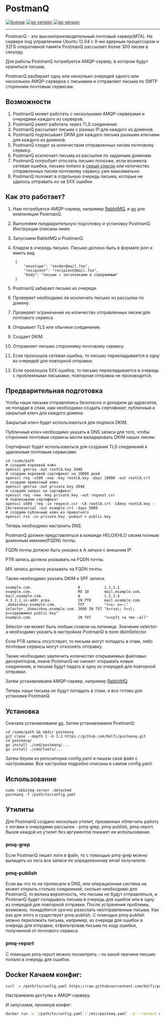 # PostmanQ

[![license](https://img.shields.io/github/license/halfi/postmanq?style=flat-square)](https://github.com/Halfi/postmanq/blob/main/LICENSE)
[![go version](https://img.shields.io/github/go-mod/go-version/Halfi/postmanq?style=flat-square)](https://github.com/Halfi/postmanq/)
[![go version](https://goreportcard.com/badge/github.com/Halfi/postmanq?style=flat-square)](https://goreportcard.com/report/github.com/Halfi/postmanq)

---

PostmanQ - это высокопроизводительный почтовый сервер(MTA). 
На сервере под управлением Ubuntu 12.04 с 8-ми ядерным процессором и 32ГБ оперативной памяти 
PostmanQ рассылает более 300 писем в секунду.

Для работы PostmanQ потребуется AMQP-сервер, в котором будут храниться письма. 

PostmanQ разбирает одну или несколько очередей одного или нескольких AMQP-серверов с письмами и отправляет письма по SMTP сторонним почтовым сервисам.

## Возможности

1. PostmanQ может работать с несколькими AMQP-серверами и очередями каждого из серверов.
2. PostmanQ умеет работать через TLS соединение.
3. PostmanQ рассылает письма с разных IP для каждого из доменов.
4. PostmanQ подписывает DKIM для каждого письма разными ключами для каждого из доменов.
5. PostmanQ следит за количеством отправленных писем почтовому сервису.
6. PostmanQ исключает письма из рассылки по заданным доменам.
7. PostmanQ попробует отослать письмо попозже, если возникла сетевая ошибка, письмо попало в [серый список](http://ru.wikipedia.org/wiki/%D0%A1%D0%B5%D1%80%D1%8B%D0%B9_%D1%81%D0%BF%D0%B8%D1%81%D0%BE%D0%BA) или количество отправленных писем почтовому сервису уже максимально.
8. PostmanQ положит в отдельную очередь письма, которые не удалось отправить из-за 5ХХ ошибки

## Как это работает?

1. Нам потребуется AMQP-сервер, например [RabbitMQ](https://www.rabbitmq.com), и [go](http://golang.org/) для компиляции PostmanQ.
2. Выполняем предварительную подготовку и установку PostmanQ. Инструкции описаны ниже.
3. Запускаем RabbitMQ и PostmanQ.
4. Кладем в очередь письмо. Письмо должно быть в формате json и иметь вид
    
        {
            "envelope": "sender@mail.foo",
            "recipient": "recipient@mail.foo",
            "body": "письмо с заголовками и содержимым"
        }
    
5. PostmanQ забирает письмо из очереди.
6. Проверяет необходимо ли исключить письмо из рассылки по домену.
7. Проверяет ограничение на количество отправленных писем для почтового сервиса.
8. Открывает TLS или обычное соединение.
9. Создает DKIM.
10. Отправляет письмо стороннему почтовому сервису.
11. Если произошла сетевая ошибка, то письмо перекладывается в одну из очередей для повторной отправки.
12. Если произошла 5ХХ ошибка, то письмо перекладывается в очередь с проблемными письмами, повторная отправка не производится.

## Предварительная подготовка

Чтобы наши письма отправлялись безопасно и доходили до адресатов, не попадая в спам, нам необходимо создать сертификат, публичный и закрытый ключ для каждого домена.

Закрытый ключ будет использоваться для подписи DKIM. 

Публичный ключ необходимо указать в DNS записи для того, чтобы сторонние почтовые сервисы могли валидировать DKIM наших писем.

Сертификат будет использоваться для создания TLS соединений к удаленным почтовым сервисами.

    cd /some/path
    # создаем корневой ключ
    openssl genrsa -out rootCA.key 2048 
    # создаем корневой сертификат на 10000 дней
    openssl req -x509 -new -key rootCA.key -days 10000 -out rootCA.crt
    # создаем приватный ключ
    openssl genrsa -out private.key 2048
    # создаем запрос на сертификат
    openssl req -new -key private.key -out request.csr
    # подписываем сертификат
    openssl x509 -req -in request.csr -CA rootCA.crt -CAkey rootCA.key -CAcreateserial -out example.crt -days 5000
    # создаем публичный ключ из приватного
    openssl rsa -in private.key -pubout > public.key
     
Теперь необходимо настроить DNS.

PostmanQ должен представляться в команде HELO/EHLO своим полным доменным именем(FQDN) почты.

FQDN почты должно быть указано в A записи с внешним IP.

PTR запись должна указывать на FQDN почты.

MX запись должна указывать на FQDN почты.
 
Также необходимо указать DKIM и SPF записи.

    example.com.                     A           1.1.1.1
    example.com.                     MX 10       mail.example.com.
    mail.example.com.                A           1.2.3.4
    4.3.2.1.in-addr.arpa.            IN PTR      mail.example.com. 
    _domainkey.example.com.          TXT         "t=s; o=~;"
    selector._domainkey.example.com. 3600 IN TXT "k=rsa\; t=s\; p=содержимое public.key" 
    example.com.                     IN TXT      "v=spf1 +a +mx ~all"
          
Selector-ом может быть любым словом на латинице. Значение selector-а необходимо указать в настройках PostmanQ в поле dkimSelector.

Если PTR запись отсутствует, то письма могут попадать в спам, либо почтовые сервисы могут отклонять отправку.

Также необходимо увеличить количество открываемых файловых дескрипторов, иначе PostmanQ не сможет открывать новые соединения, и письма будут падать в одну из очередей для повторной отправки.

Затем устанавливаем AMQP-сервер, например [RabbitMQ](https://www.rabbitmq.com).
    
Теперь наши письма не будут попадать в спам, и все готово для установки PostmanQ.

## Установка

Сначала уcтанавливаем [go](http://golang.org/doc/install). Затем устанавливаем PostmanQ:

    cd /some/path && mkdir postmanq
    git clone --depth 1 -b 3.2 https://github.com/Halfi/postmanq.git
    cd postmanq/
    go install ./cmd/postmanq/...
    go install ./cmd/tools/...
    
Затем берем из репозитория config.yaml и пишем свой файл с настройками. Все настройки подробно описаны в самом config.yaml.

## Использование

    sudo rabbitmq-server -detached
    postmanq -f /path/to/config.yaml
    
## Утилиты

Для PostmanQ создано несколько утилит, призванных облегчить работу с логами и очередями рассылок - pmq-grep, pmq-publish, pmq-report.
Вызов каждой из утилит без аргументов покажет ее использование.

### pmq-grep

Если PostmanQ пишет логи в файл, то с помощью pmq-grep можно вытащить из лога все записи по определенному email получателя.

### pmq-publish

Если вы что то не прописали в DNS, или операционная система не может открыть столько соединений, сколько необходимо для PostmanQ, то велика вероятность, 
что письма не будут отправляться, и PostmanQ будет складывать письма в очередь для ошибок или в одну из очередей для повторной отправки.
После устранения проблемы, возможно, понадобится срочно разослать неотправленные письма. Как раз для этого и существует pmq-publish.
С помощью pmq-publish можно переложить письма, например, из очереди для ошибок в очередь для отправки, отфильтровав письма по коду ошибки, полученной от почтового сервиса.

### pmq-report

С помощью pmq-report можно посмотреть - по какой причине письмо попало в очередь для ошибок.

## Docker Качаем конфиг:
```bash
curl -o /path/to/config.yaml https://raw.githubusercontent.com/Halfi/postmanq/v.3.2-rc/config.yaml
```
Настраиваем доступы к AMQP-серверу.

И запускаем, прокинув конфиг:

```bash
docker run -v `/path/to/config.yaml`:`/etc/postmaq.yaml` -d --restart unless-stopped --name postmanq ghcr.io/halfi/postmanq:latest  
```